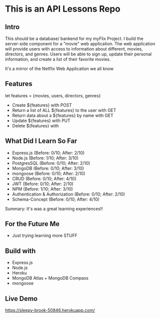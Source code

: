 # This is an API Lessons Repo

## Intro

This should be a database/ bankend for my myFlix Project. I build the server-side component for a "movie" web application. The web application will provide users with access to information about different, movies, directors, and genres. Users will be able to sign up, update their personal information, and create a list of their favorite movies. 

It's a mirror of the Netflix Web Application we all know

## Features

let features = {movies, users, directors, genres}

* Create ${features} with POST
* Return a list of ALL ${features} to the user with GET
* Return data about a ${features} by name with GET
* Update ${features} with PUT
* Delete ${features} with 

## What Did I Learn So Far

* Express.js (Before: 0/10; After: 2/10)
* Node.js (Before: 1/10; After: 3/10)
* PostgresSQL (Before: 0/10; After: 2/10)
* MongoDB (Before: 0/10; After: 3/10)
* mongoose (Before: 0/10; After: 2/10)
* CRUD (Before: 0/10; After: 4/10)
* JWT (Before: 0/10; After: 2/10)
* NPM (Before: 1/10; After: 3/10)
* Authentication & Authorization (Before: 0/10; After: 2/10)
* Schema-Concept (Before: 0/10; After: 4/10)

Summary: It's was a great learning experiences!!

## For the Future Me

* Just trying learning more STUFF

## Build with

* Express.js
* Node.js
* Heroku
* MongoDB Atlas + MongoDB Compass
* mongoose

## Live Demo
https://sleepy-brook-50846.herokuapp.com/